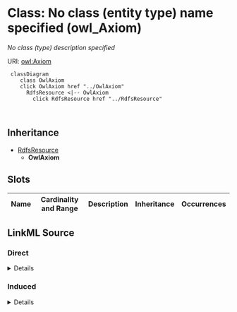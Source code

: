 

# Class: No class (entity type) name specified (owl_Axiom)


_No class (type) description specified_







URI: [owl:Axiom](http://www.w3.org/2002/07/owl#Axiom)






```mermaid
 classDiagram
    class OwlAxiom
    click OwlAxiom href "../OwlAxiom"
      RdfsResource <|-- OwlAxiom
        click RdfsResource href "../RdfsResource"
      
      
```





## Inheritance
* [RdfsResource](../classes/RdfsResource.md)
    * **OwlAxiom**



## Slots

| Name | Cardinality and Range | Description | Inheritance | Occurrences |
| ---  | --- | --- | --- | --- |














## LinkML Source

<!-- TODO: investigate https://stackoverflow.com/questions/37606292/how-to-create-tabbed-code-blocks-in-mkdocs-or-sphinx -->

### Direct

<details>

```yaml
name: owl_Axiom
conforms_to: No schema conformance document specified
description: No class (type) description specified
title: No class (entity type) name specified
from_schema: fio-kg
rank: 1000
is_a: rdfs_Resource
class_uri: owl:Axiom

```
</details>

### Induced

<details>

```yaml
name: owl_Axiom
conforms_to: No schema conformance document specified
description: No class (type) description specified
title: No class (entity type) name specified
from_schema: fio-kg
rank: 1000
is_a: rdfs_Resource
class_uri: owl:Axiom

```
</details>